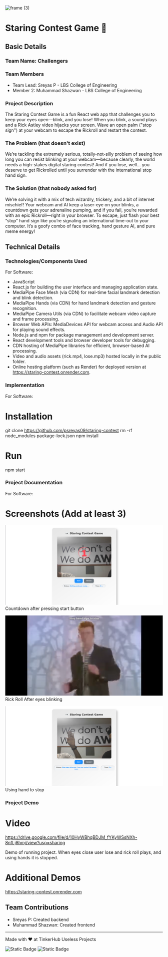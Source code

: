 <img width="3188" height="1202" alt="frame (3)" src="https://github.com/user-attachments/assets/517ad8e9-ad22-457d-9538-a9e62d137cd7" />


# Staring Contest Game 🎯


## Basic Details
### Team Name: Challengers


### Team Members
- Team Lead: Sreyas P - LBS College of Engineering
- Member 2: Muhammad Shazwan - LBS College of Engineering

### Project Description
The Staring Contest Game is a fun React web app that challenges you to keep your eyes open—blink, and you lose! When you blink, a sound plays and a Rick Astley video hijacks your screen. Wave an open palm ("stop sign") at your webcam to escape the Rickroll and restart the contest.


### The Problem (that doesn't exist)
We’re tackling the extremely serious, totally-not-silly problem of seeing how long you can resist blinking at your webcam—because clearly, the world needs a high-stakes digital staring contest! And if you lose, well... you deserve to get Rickrolled until you surrender with the international stop hand sign.

### The Solution (that nobody asked for)
We’re solving it with a mix of tech wizardry, trickery, and a bit of internet mischief! Your webcam and AI keep a laser-eye on your blinks, a countdown gets your adrenaline pumping, and if you fail, you’re rewarded with an epic Rickroll—right in your browser. To escape, just flash your best “stop” hand sign like you’re signaling an international time-out to your computer. It’s a goofy combo of face tracking, hand gesture AI, and pure meme energy!

## Technical Details
### Technologies/Components Used
For Software:
- JavaScript 
- React.js for building the user interface and managing application state.
- MediaPipe Face Mesh (via CDN) for real-time facial landmark detection and blink detection.
- MediaPipe Hands (via CDN) for hand landmark detection and gesture recognition.
- MediaPipe Camera Utils (via CDN) to facilitate webcam video capture and frame processing.
- Browser Web APIs: MediaDevices API for webcam access and Audio API for playing sound effects.
- Node.js and npm for package management and development server.
- React development tools and browser developer tools for debugging.
- CDN hosting of MediaPipe libraries for efficient, browser-based AI processing.
- Video and audio assets (rick.mp4, lose.mp3) hosted locally in the public folder.
- Online hosting platform (such as Render) for deployed version at https://staring-contest.onrender.com.

### Implementation
For Software:
# Installation
git clone https://github.com/psreyas09/staring-contest
rm -rf node_modules package-lock.json
npm install

# Run
npm start

### Project Documentation
For Software:

# Screenshots (Add at least 3)
![Screenshot 1](https://raw.githubusercontent.com/psreyas09/staring-contest/master/files/1.png)
Countdown after pressing start button

![Screenshot 2](https://raw.githubusercontent.com/psreyas09/staring-contest/master/files/2.png)
Rick Roll After eyes blinking

![Screenshot 3](https://raw.githubusercontent.com/psreyas09/staring-contest/master/files/3.png)
Using hand to stop


### Project Demo
# Video
https://drive.google.com/file/d/10HyWBhqBDJM_fYKyWSsNXh-8nfLj8hmj/view?usp=sharing

Demo of running project. When eyes close user lose and rick roll plays, and using hands it is stopped.

# Additional Demos
https://staring-contest.onrender.com

## Team Contributions
- Sreyas P: Created backend
- Muhammad Shazwan: Created frontend

---
Made with ❤️ at TinkerHub Useless Projects 

![Static Badge](https://img.shields.io/badge/TinkerHub-24?color=%23000000&link=https%3A%2F%2Fwww.tinkerhub.org%2F)
![Static Badge](https://img.shields.io/badge/UselessProjects--25-25?link=https%3A%2F%2Fwww.tinkerhub.org%2Fevents%2FQ2Q1TQKX6Q%2FUseless%2520Projects)



